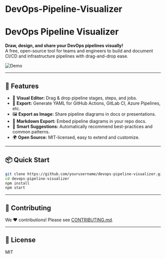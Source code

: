 # DevOps-Pipeline-Visualizer
# DevOps Pipeline Visualizer

**Draw, design, and share your DevOps pipelines visually!**  
A free, open-source tool for teams and engineers to build and document CI/CD and infrastructure pipelines with drag-and-drop ease.

![Demo](public/demo.png)

---

## 🚀 Features

- 🎨 **Visual Editor:** Drag & drop pipeline stages, steps, and jobs.
- 🔄 **Export:** Generate YAML for GitHub Actions, GitLab CI, Azure Pipelines, etc.
- 🖼️ **Export as Image:** Share pipeline diagrams in docs or presentations.
- 📖 **Markdown Export:** Embed pipeline diagrams in your repo docs.
- 🤖 **Smart Suggestions:** Automatically recommend best-practices and common patterns.
- 🌍 **Open Source:** MIT-licensed, easy to extend and customize.

---

## 📦 Quick Start

```bash
git clone https://github.com/yourusername/devops-pipeline-visualizer.git
cd devops-pipeline-visualizer
npm install
npm start
```

---

## 🤝 Contributing

We ❤️ contributions! Please see [CONTRIBUTING.md](CONTRIBUTING.md).

---

## 📜 License

MIT
